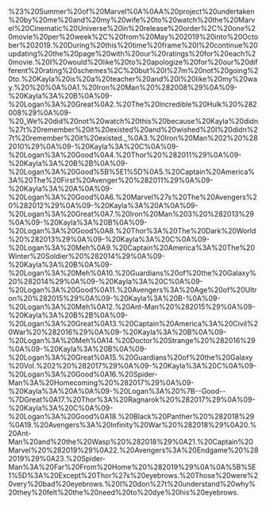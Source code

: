 %23%20Summer%20of%20Marvel%0A%0AA%20project%20undertaken%20by%20me%20and%20my%20wife%20to%20watch%20the%20Marvel%20Cinematic%20Universe%20in%20release%20order%2C%20one%20movie%20per%20week%2C%20from%20May%202019%20into%20October%202019.%20During%20this%20time%20frame%20I%20continue%20updating%20the%20page%20with%20our%20ratings%20for%20each%20movie.%20I%20would%20like%20to%20apologize%20for%20our%20different%20rating%20schemes%2C%20but%20I%27m%20not%20going%20to.%20Kayla%20is%20a%20teacher%20and%20I%20like%20my%20way.%20%20%0A%0A1.%20Iron%20Man%20%282008%29%0A%09-%20Kayla%3A%20B%0A%09-%20Logan%3A%20Great%0A2.%20The%20Incredible%20Hulk%20%282008%29%0A%09-%20_We%20did%20not%20watch%20this%20because%20Kayla%20didn%27t%20remember%20it%20existed%20and%20wished%20I%20didn%27t%20remember%20it%20existed._%0A3.%20Iron%20Man%202%20%282010%29%0A%09-%20Kayla%3A%20C%0A%09-%20Logan%3A%20Good%0A4.%20Thor%20%282011%29%0A%09-%20Kayla%3A%20B%2B%0A%09-%20Logan%3A%20Good%5B%5E1%5D%0A5.%20Captain%20America%3A%20The%20First%20Avenger%20%282011%29%0A%09-%20Kayla%3A%20A%0A%09-%20Logan%3A%20Good%0A6.%20Marvel%27s%20The%20Avengers%20%282012%29%0A%09-%20Kayla%3A%20A%0A%09-%20Logan%3A%20Great%0A7.%20Iron%20Man%203%20%282013%29%0A%09-%20Kayla%3A%20B%0A%09-%20Logan%3A%20Good%0A8.%20Thor%3A%20The%20Dark%20World%20%282013%29%0A%09-%20Kayla%3A%20C%0A%09-%20Logan%3A%20Meh%0A9.%20Captain%20America%3A%20The%20Winter%20Soldier%20%282014%29%0A%09-%20Kayla%3A%20B%0A%09-%20Logan%3A%20Meh%0A10.%20Guardians%20of%20the%20Galaxy%20%282014%29%0A%09-%20Kayla%3A%20C%0A%09-%20Logan%3A%20Good%0A11.%20Avengers%3A%20Age%20of%20Ultron%20%282015%29%0A%09-%20Kayla%3A%20B-%0A%09-%20Logan%3A%20Meh%0A12.%20Ant-Man%20%282015%29%0A%09-%20Kayla%3A%20B%2B%0A%09-%20Logan%3A%20Great%0A13.%20Captain%20America%3A%20Civil%20War%20%282016%29%0A%09-%20Kayla%3A%20B%0A%09-%20Logan%3A%20Meh%0A14.%20Doctor%20Strange%20%282016%29%0A%09-%20Kayla%3A%20B%0A%09-%20Logan%3A%20Great%0A15.%20Guardians%20of%20the%20Galaxy%20Vol.%202%20%282017%29%0A%09-%20Kayla%3A%20C%0A%09-%20Logan%3A%20Good%0A16.%20Spider-Man%3A%20Homecoming%20%282017%29%0A%09-%20Kayla%3A%20A%0A%09-%20Logan%3A%20%7B--Good--%7DGreat%0A17.%20Thor%3A%20Ragnarok%20%282017%29%0A%09-%20Kayla%3A%20C%0A%09-%20Logan%3A%20Good%0A18.%20Black%20Panther%20%282018%29%0A19.%20Avengers%3A%20Infinity%20War%20%282018%29%0A20.%20Ant-Man%20and%20the%20Wasp%20%282018%29%0A21.%20Captain%20Marvel%20%282019%29%0A22.%20Avengers%3A%20Endgame%20%282019%29%0A23.%20Spider-Man%3A%20Far%20From%20Home%20%282019%29%0A%0A%5B%5E1%5D%3A%20Except%20Thor%27s%20eyebrows.%20Those%20were%20very%20bad%20eyebrows.%20I%20don%27t%20understand%20why%20they%20felt%20the%20need%20to%20dye%20his%20eyebrows.